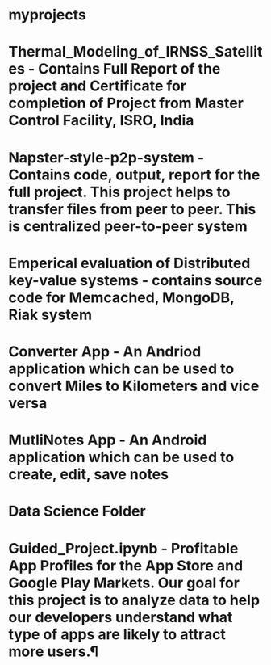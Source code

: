 # myprojects
# Thermal_Modeling_of_IRNSS_Satellites - Contains Full Report of the project and Certificate for completion of Project from Master Control Facility, ISRO, India
# Napster-style-p2p-system - Contains code, output, report for the full project. This project helps to transfer files from peer to peer. This is centralized peer-to-peer system
# Emperical evaluation of Distributed key-value systems - contains source code for Memcached, MongoDB, Riak system 
# Converter App - An Andriod application which can be used to convert Miles to Kilometers and vice versa
# MutliNotes App - An Android application which can be used to create, edit, save notes
# Data Science Folder
# Guided_Project.ipynb - Profitable App Profiles for the App Store and Google Play Markets. Our goal for this project is to analyze data to help our developers understand what type of apps are likely to attract more users.¶